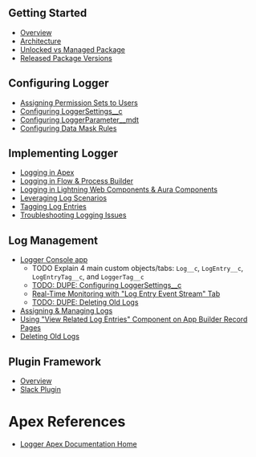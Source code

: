 ## Getting Started

-   [Overview](./Home)
-   [Architecture](./Architecture)
-   [Unlocked vs Managed Package](./Unlocked-vs-Managed-Package)
-   [Released Package Versions](./Released-Package-Versions)

## Configuring Logger

-   [Assigning Permission Sets to Users](./Assigning-Permission-Sets)
-   [Configuring LoggerSettings\_\_c](./Configuring-Logger-Settings)
-   [Configuring LoggerParameter\_\_mdt](./Configuring-Logger-Parameters)
-   [Configuring Data Mask Rules](./Configuring-Data-Mask-Rules)
<!-- - Trigger Handler Settings -->

## Implementing Logger

-   [Logging in Apex](./Logger-for-Apex)
-   [Logging in Flow & Process Builder](./Logger-for-Flow)
-   [Logging in Lightning Web Components & Aura Components](./Logger-for-Components)
-   [Leveraging Log Scenarios](./Leveraging-Log-Scenarios)
-   [Tagging Log Entries](./Tagging-Log-Entries)
-   [Troubleshooting Logging Issues](./Logging-Troubleshooting)

<!-- # LogEntryEvent\_\_e Platform Events

- [Subscribe to `LogEntryEvent__e` Platform Events](./Log-Entry-Events-Overview) -->

## Log Management

-   [Logger Console app](./Logger-Console-app)
    -   TODO Explain 4 main custom objects/tabs: `Log__c`, `LogEntry__c`, `LogEntryTag__c`, and `LoggerTag__c`
    -   [TODO: DUPE: Configuring LoggerSettings\_\_c](./Configuring-Logger-Settings)
    -   [Real-Time Monitoring with "Log Entry Event Stream" Tab](./Real-Time-Monitoring-With-Log-Entry-Event-Stream)
    -   [TODO: DUPE: Deleting Old Logs](./Deleting-Old-Logs)
-   [Assigning & Managing Logs](./Managing-Logs)
-   [Using "View Related Log Entries" Component on App Builder Record Pages](./Related-Log-Entries-Component)
-   [Deleting Old Logs](./Deleting-Old-Logs)

## Plugin Framework

-   [Overview](./Plugin-Framework)
-   [Slack Plugin](./Slack-Plugin)

# Apex References

-   [Logger Apex Documentation Home](https://jongpie.github.io/NebulaLogger/)
